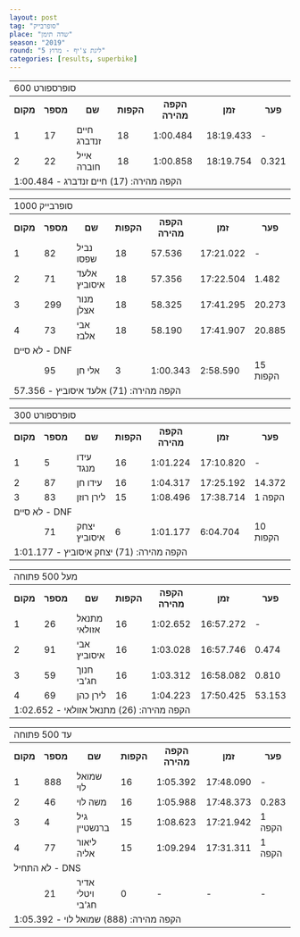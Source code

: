 ```yaml
---
layout: post
tag: "סופרבייק"
place: "שדה תימן"
season: "2019"
round: "ליגת צ'יף - מרוץ 5"
categories: [results, superbike]
---
```


<table class="line_color">
    <tr>
        <td colspan="99" class="title_font">600 סופרספורט</td>
    </tr>
    <tr class="rnkh_bkcolor">
        <th class="rnkh_font">מקום</th>
        <th class="rnkh_font">מספר</th>
        <th class="rnkh_font">שם</th>
        <th class="rnkh_font">הקפות</th>
        <th class="rnkh_font">הקפה מהירה</th>
        <th class="rnkh_font">זמן</th>
        <th class="rnkh_font">פער</th>
    </tr>
    <tr class="rnk_bkcolor OddRow">
        <td class="rnk_font">1</td>
        <td class="rnk_font">17</td>
        <td class="rnk_font">חיים זנדברג</td>
        <td class="rnk_font">18</td>
        <td class="rnk_font">1:00.484</td>
        <td class="rnk_font">18:19.433</td>
        <td class="rnk_font">-</td>
    </tr>
    <tr class="rnk_bkcolor EvenRow">
        <td class="rnk_font">2</td>
        <td class="rnk_font">22</td>
        <td class="rnk_font">אייל חוברה</td>
        <td class="rnk_font">18</td>
        <td class="rnk_font">1:00.858</td>
        <td class="rnk_font">18:19.754</td>
        <td class="rnk_font">0.321</td>
    </tr>
    <tr>
        <td colspan="99" class="comment_font">הקפה מהירה: (17) חיים זנדברג - 1:00.484</td>
    </tr>
</table>
<table class="line_color">
    <tr>
        <td colspan="99" class="title_font">סופרבייק 1000</td>
    </tr>
    <tr class="rnkh_bkcolor">
        <th class="rnkh_font">מקום</th>
        <th class="rnkh_font">מספר</th>
        <th class="rnkh_font">שם</th>
        <th class="rnkh_font">הקפות</th>
        <th class="rnkh_font">הקפה מהירה</th>
        <th class="rnkh_font">זמן</th>
        <th class="rnkh_font">פער</th>
    </tr>
    <tr class="rnk_bkcolor OddRow">
        <td class="rnk_font">1</td>
        <td class="rnk_font">82</td>
        <td class="rnk_font">נביל שפסו</td>
        <td class="rnk_font">18</td>
        <td class="rnk_font">57.536</td>
        <td class="rnk_font">17:21.022</td>
        <td class="rnk_font">-</td>
    </tr>
    <tr class="rnk_bkcolor EvenRow">
        <td class="rnk_font">2</td>
        <td class="rnk_font">71</td>
        <td class="rnk_font">אלעד איסוביץ</td>
        <td class="rnk_font">18</td>
        <td class="rnk_font">57.356</td>
        <td class="rnk_font">17:22.504</td>
        <td class="rnk_font">1.482</td>
    </tr>
    <tr class="rnk_bkcolor OddRow">
        <td class="rnk_font">3</td>
        <td class="rnk_font">299</td>
        <td class="rnk_font">מנור אצלן</td>
        <td class="rnk_font">18</td>
        <td class="rnk_font">58.325</td>
        <td class="rnk_font">17:41.295</td>
        <td class="rnk_font">20.273</td>
    </tr>
    <tr class="rnk_bkcolor EvenRow">
        <td class="rnk_font">4</td>
        <td class="rnk_font">73</td>
        <td class="rnk_font">אבי אלבז</td>
        <td class="rnk_font">18</td>
        <td class="rnk_font">58.190</td>
        <td class="rnk_font">17:41.907</td>
        <td class="rnk_font">20.885</td>
    </tr>
    <tr>
        <td colspan="99" class="subtitle_font">לא סיים - DNF</td>
    </tr>
    <tr class="rnk_bkcolor OddRow">
        <td class="rnk_font"></td>
        <td class="rnk_font">95</td>
        <td class="rnk_font">אלי חן</td>
        <td class="rnk_font">3</td>
        <td class="rnk_font">1:00.343</td>
        <td class="rnk_font">2:58.590</td>
        <td class="rnk_font">15 הקפות</td>
    </tr>
    <tr>
        <td colspan="99" class="comment_font">הקפה מהירה: (71) אלעד איסוביץ - 57.356</td>
    </tr>
</table>
<table class="line_color">
    <tr>
        <td colspan="99" class="title_font">300 סופרספורט</td>
    </tr>
    <tr class="rnkh_bkcolor">
        <th class="rnkh_font">מקום</th>
        <th class="rnkh_font">מספר</th>
        <th class="rnkh_font">שם</th>
        <th class="rnkh_font">הקפות</th>
        <th class="rnkh_font">הקפה מהירה</th>
        <th class="rnkh_font">זמן</th>
        <th class="rnkh_font">פער</th>
    </tr>
    <tr class="rnk_bkcolor OddRow">
        <td class="rnk_font">1</td>
        <td class="rnk_font">5</td>
        <td class="rnk_font">עידו מנגד</td>
        <td class="rnk_font">16</td>
        <td class="rnk_font">1:01.224</td>
        <td class="rnk_font">17:10.820</td>
        <td class="rnk_font">-</td>
    </tr>
    <tr class="rnk_bkcolor EvenRow">
        <td class="rnk_font">2</td>
        <td class="rnk_font">87</td>
        <td class="rnk_font">עידו חן</td>
        <td class="rnk_font">16</td>
        <td class="rnk_font">1:04.317</td>
        <td class="rnk_font">17:25.192</td>
        <td class="rnk_font">14.372</td>
    </tr>
    <tr class="rnk_bkcolor OddRow">
        <td class="rnk_font">3</td>
        <td class="rnk_font">83</td>
        <td class="rnk_font">לירן רוזן</td>
        <td class="rnk_font">15</td>
        <td class="rnk_font">1:08.496</td>
        <td class="rnk_font">17:38.714</td>
        <td class="rnk_font">1 הקפה</td>
    </tr>
    <tr>
        <td colspan="99" class="subtitle_font">לא סיים - DNF</td>
    </tr>
    <tr class="rnk_bkcolor EvenRow">
        <td class="rnk_font"></td>
        <td class="rnk_font">71</td>
        <td class="rnk_font">יצחק איסוביץ</td>
        <td class="rnk_font">6</td>
        <td class="rnk_font">1:01.177</td>
        <td class="rnk_font">6:04.704</td>
        <td class="rnk_font">10 הקפות</td>
    </tr>
    <tr>
        <td colspan="99" class="comment_font">הקפה מהירה: (71) יצחק איסוביץ - 1:01.177</td>
    </tr>
</table>
<table class="line_color">
    <tr>
        <td colspan="99" class="title_font">מעל 500 פתוחה</td>
    </tr>
    <tr class="rnkh_bkcolor">
        <th class="rnkh_font">מקום</th>
        <th class="rnkh_font">מספר</th>
        <th class="rnkh_font">שם</th>
        <th class="rnkh_font">הקפות</th>
        <th class="rnkh_font">הקפה מהירה</th>
        <th class="rnkh_font">זמן</th>
        <th class="rnkh_font">פער</th>
    </tr>
    <tr class="rnk_bkcolor OddRow">
        <td class="rnk_font">1</td>
        <td class="rnk_font">26</td>
        <td class="rnk_font">מתנאל אזולאי</td>
        <td class="rnk_font">16</td>
        <td class="rnk_font">1:02.652</td>
        <td class="rnk_font">16:57.272</td>
        <td class="rnk_font">-</td>
    </tr>
    <tr class="rnk_bkcolor EvenRow">
        <td class="rnk_font">2</td>
        <td class="rnk_font">91</td>
        <td class="rnk_font">אבי איסוביץ</td>
        <td class="rnk_font">16</td>
        <td class="rnk_font">1:03.028</td>
        <td class="rnk_font">16:57.746</td>
        <td class="rnk_font">0.474</td>
    </tr>
    <tr class="rnk_bkcolor OddRow">
        <td class="rnk_font">3</td>
        <td class="rnk_font">59</td>
        <td class="rnk_font">חנוך חג'בי</td>
        <td class="rnk_font">16</td>
        <td class="rnk_font">1:03.312</td>
        <td class="rnk_font">16:58.082</td>
        <td class="rnk_font">0.810</td>
    </tr>
    <tr class="rnk_bkcolor EvenRow">
        <td class="rnk_font">4</td>
        <td class="rnk_font">69</td>
        <td class="rnk_font">לירן כהן</td>
        <td class="rnk_font">16</td>
        <td class="rnk_font">1:04.223</td>
        <td class="rnk_font">17:50.425</td>
        <td class="rnk_font">53.153</td>
    </tr>
    <tr>
        <td colspan="99" class="comment_font">הקפה מהירה: (26) מתנאל אזולאי - 1:02.652</td>
    </tr>
</table>
<table class="line_color">
    <tr>
        <td colspan="99" class="title_font">עד 500 פתוחה</td>
    </tr>
    <tr class="rnkh_bkcolor">
        <th class="rnkh_font">מקום</th>
        <th class="rnkh_font">מספר</th>
        <th class="rnkh_font">שם</th>
        <th class="rnkh_font">הקפות</th>
        <th class="rnkh_font">הקפה מהירה</th>
        <th class="rnkh_font">זמן</th>
        <th class="rnkh_font">פער</th>
    </tr>
    <tr class="rnk_bkcolor OddRow">
        <td class="rnk_font">1</td>
        <td class="rnk_font">888</td>
        <td class="rnk_font">שמואל לוי</td>
        <td class="rnk_font">16</td>
        <td class="rnk_font">1:05.392</td>
        <td class="rnk_font">17:48.090</td>
        <td class="rnk_font">-</td>
    </tr>
    <tr class="rnk_bkcolor EvenRow">
        <td class="rnk_font">2</td>
        <td class="rnk_font">46</td>
        <td class="rnk_font">משה לוי</td>
        <td class="rnk_font">16</td>
        <td class="rnk_font">1:05.988</td>
        <td class="rnk_font">17:48.373</td>
        <td class="rnk_font">0.283</td>
    </tr>
    <tr class="rnk_bkcolor OddRow">
        <td class="rnk_font">3</td>
        <td class="rnk_font">4</td>
        <td class="rnk_font">גיל ברנשטיין</td>
        <td class="rnk_font">15</td>
        <td class="rnk_font">1:08.623</td>
        <td class="rnk_font">17:21.942</td>
        <td class="rnk_font">1 הקפה</td>
    </tr>
    <tr class="rnk_bkcolor EvenRow">
        <td class="rnk_font">4</td>
        <td class="rnk_font">77</td>
        <td class="rnk_font">ליאור אליה</td>
        <td class="rnk_font">15</td>
        <td class="rnk_font">1:09.294</td>
        <td class="rnk_font">17:31.311</td>
        <td class="rnk_font">1 הקפה</td>
    </tr>
    <tr>
        <td colspan="99" class="subtitle_font">לא התחיל - DNS</td>
    </tr>
    <tr class="rnk_bkcolor OddRow">
        <td class="rnk_font"></td>
        <td class="rnk_font">21</td>
        <td class="rnk_font">אדיר ויטלי חג'בי</td>
        <td class="rnk_font">0</td>
        <td class="rnk_font">-</td>
        <td class="rnk_font">-</td>
        <td class="rnk_font">-</td>
    </tr>
    <tr>
        <td colspan="99" class="comment_font">הקפה מהירה: (888) שמואל לוי - 1:05.392</td>
    </tr>
</table>
